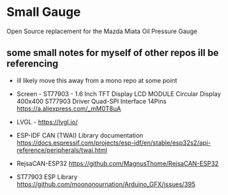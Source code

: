 # Small Gauge
 Open Source replacement for the Mazda Miata Oil Pressure Gauge 


## some small notes for myself of other repos ill be referencing
- ill likely move this away from a mono repo at some point

- Screen - ST77903 - 1.6 Inch TFT Display  LCD MODULE Circular Display 400x400 ST77903 Driver Quad-SPI Interface 14Pins
https://a.aliexpress.com/_mM0T8uA

- LVGL - https://lvgl.io/

- ESP-IDF CAN (TWAI) Library documentation
https://docs.espressif.com/projects/esp-idf/en/stable/esp32s2/api-reference/peripherals/twai.html

- RejsaCAN-ESP32 https://github.com/MagnusThome/RejsaCAN-ESP32

- ST77903 ESP Library
https://github.com/moononournation/Arduino_GFX/issues/395

